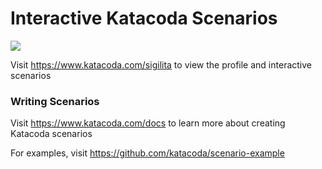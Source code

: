 # Interactive Katacoda Scenarios

[![](http://shields.katacoda.com/katacoda/sigilita/count.svg)](https://www.katacoda.com/sigilita "Get your profile on Katacoda.com")

Visit https://www.katacoda.com/sigilita to view the profile and interactive scenarios

### Writing Scenarios
Visit https://www.katacoda.com/docs to learn more about creating Katacoda scenarios

For examples, visit https://github.com/katacoda/scenario-example
